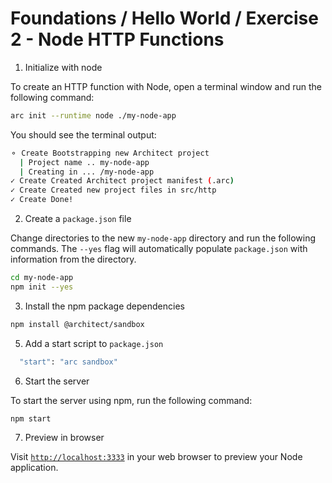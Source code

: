 # Foundations / Hello World / Exercise 2 - Node HTTP Functions

1. Initialize with node

To create an HTTP function with Node, open a terminal window and run the following command:

```bash
arc init --runtime node ./my-node-app
```

You should see the terminal output:

```bash
⚬ Create Bootstrapping new Architect project
  | Project name .. my-node-app
  | Creating in ... /my-node-app
✓ Create Created Architect project manifest (.arc)
✓ Create Created new project files in src/http
✓ Create Done!
```

2. Create a `package.json` file

Change directories to the new `my-node-app` directory and run the following commands. The `--yes` flag will automatically populate `package.json` with information from the directory.

```bash
cd my-node-app
npm init --yes
```

3. Install the npm package dependencies

```bash
npm install @architect/sandbox
```

5. Add a start script to `package.json`

```bash
  "start": "arc sandbox"
```

6. Start the server

To start the server using npm, run the following command:

```bash
npm start
```

7. Preview in browser

Visit [`http://localhost:3333`](http://localhost:3333) in your web browser to preview your Node application.